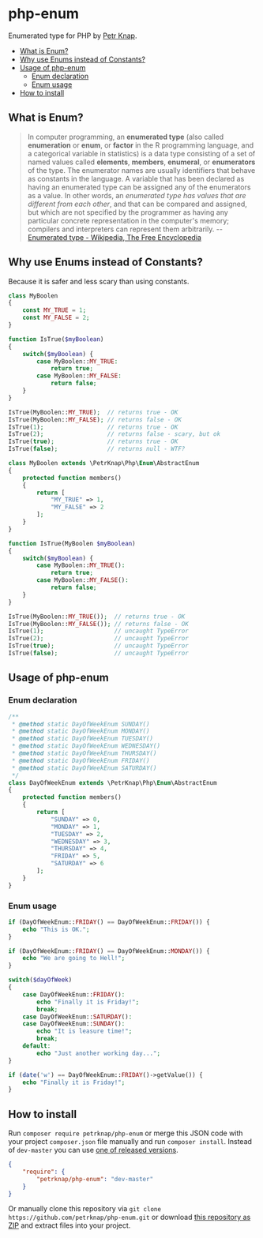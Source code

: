 # php-enum

Enumerated type for PHP by [Petr Knap].

* [What is Enum?](#what-is-enum)
* [Why use Enums instead of Constants?](#why-use-enums-instead-of-constants)
* [Usage of php-enum](#usage-of-php-enum)
    * [Enum declaration](#enum-declaration)
    * [Enum usage](#enum-usage)
* [How to install](#how-to-install)


## What is Enum?

> In computer programming, an **enumerated type** (also called **enumeration** or **enum**, or **factor** in the R programming language, and a categorical variable in statistics) is a data type consisting of a set of named values called **elements**, **members**, **enumeral**, or **enumerators** of the type. The enumerator names are usually identifiers that behave as constants in the language. A variable that has been declared as having an enumerated type can be assigned any of the enumerators as a value. In other words, an *enumerated type has values that are different from each other*, and that can be compared and assigned, but which are not specified by the programmer as having any particular concrete representation in the computer's memory; compilers and interpreters can represent them arbitrarily.
-- [Enumerated type - Wikipedia, The Free Encyclopedia]

## Why use Enums instead of Constants?

Because it is safer and less scary than using constants.

```php
class MyBoolen
{
    const MY_TRUE = 1;
    const MY_FALSE = 2;
}

function IsTrue($myBoolean)
{
    switch($myBoolean) {
        case MyBoolen::MY_TRUE:
            return true;
        case MyBoolen::MY_FALSE:
            return false;
    }
}

IsTrue(MyBoolen::MY_TRUE);  // returns true - OK
IsTrue(MyBoolen::MY_FALSE); // returns false - OK
IsTrue(1);                  // returns true - OK
IsTrue(2);                  // returns false - scary, but ok
IsTrue(true);               // returns true - OK
IsTrue(false);              // returns null - WTF?
```

```php
class MyBoolen extends \PetrKnap\Php\Enum\AbstractEnum
{
    protected function members()
    {
        return [
            "MY_TRUE" => 1,
            "MY_FALSE" => 2
        ];
    }
}

function IsTrue(MyBoolen $myBoolean)
{
    switch($myBoolean) {
        case MyBoolen::MY_TRUE():
            return true;
        case MyBoolen::MY_FALSE():
            return false;
    }
}

IsTrue(MyBoolen::MY_TRUE());  // returns true - OK
IsTrue(MyBoolen::MY_FALSE()); // returns false - OK
IsTrue(1);                    // uncaught TypeError
IsTrue(2);                    // uncaught TypeError
IsTrue(true);                 // uncaught TypeError
IsTrue(false);                // uncaught TypeError
```


## Usage of php-enum

### Enum declaration
```php
/**
 * @method static DayOfWeekEnum SUNDAY()
 * @method static DayOfWeekEnum MONDAY()
 * @method static DayOfWeekEnum TUESDAY()
 * @method static DayOfWeekEnum WEDNESDAY()
 * @method static DayOfWeekEnum THURSDAY()
 * @method static DayOfWeekEnum FRIDAY()
 * @method static DayOfWeekEnum SATURDAY()
 */
class DayOfWeekEnum extends \PetrKnap\Php\Enum\AbstractEnum
{
    protected function members()
    {
        return [
            "SUNDAY" => 0,
            "MONDAY" => 1,
            "TUESDAY" => 2,
            "WEDNESDAY" => 3,
            "THURSDAY" => 4,
            "FRIDAY" => 5,
            "SATURDAY" => 6
        ];
    }
}
```

### Enum usage
```php
if (DayOfWeekEnum::FRIDAY() == DayOfWeekEnum::FRIDAY()) {
    echo "This is OK.";
}
```

```php
if (DayOfWeekEnum::FRIDAY() == DayOfWeekEnum::MONDAY()) {
    echo "We are going to Hell!";
}
```

```php
switch($dayOfWeek)
{
    case DayOfWeekEnum::FRIDAY():
        echo "Finally it is Friday!";
        break;
    case DayOfWeekEnum::SATURDAY():
    case DayOfWeekEnum::SUNDAY():
        echo "It is leasure time!";
        break;
    default:
        echo "Just another working day...";
}
```

```php
if (date('w') == DayOfWeekEnum::FRIDAY()->getValue()) {
    echo "Finally it is Friday!";
}
```


## How to install

Run `composer require petrknap/php-enum` or merge this JSON code with your project `composer.json` file manually and run `composer install`. Instead of `dev-master` you can use [one of released versions].

```json
{
    "require": {
        "petrknap/php-enum": "dev-master"
    }
}
```

Or manually clone this repository via `git clone https://github.com/petrknap/php-enum.git` or download [this repository as ZIP] and extract files into your project.



[Petr Knap]:http://petrknap.cz/
[Enumerated type - Wikipedia, The Free Encyclopedia]:https://en.wikipedia.org/w/index.php?title=Enumerated_type&oldid=701057934
[one of released versions]:https://github.com/petrknap/php-enum/releases
[this repository as ZIP]:https://github.com/petrknap/php-enum/archive/master.zip
